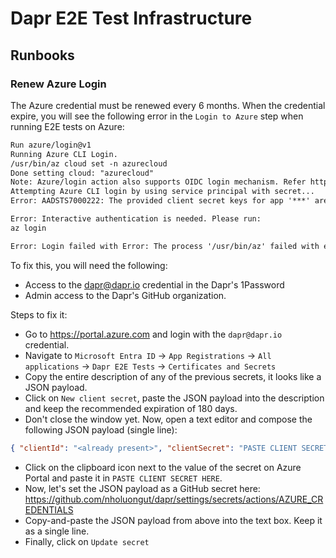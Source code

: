 # Dapr E2E Test Infrastructure

## Runbooks

### Renew Azure Login

The Azure credential must be renewed every 6 months. When the credential expire, you will see the following error in the `Login to Azure` step when running E2E tests on Azure:

```txt
Run azure/login@v1
Running Azure CLI Login.
/usr/bin/az cloud set -n azurecloud
Done setting cloud: "azurecloud"
Note: Azure/login action also supports OIDC login mechanism. Refer https://github.com/azure/login#configure-a-service-principal-with-a-federated-credential-to-use-oidc-based-authentication for more details.
Attempting Azure CLI login by using service principal with secret...
Error: AADSTS7000222: The provided client secret keys for app '***' are expired. Visit the Azure portal to create new keys for your app: https://aka.ms/NewClientSecret, or consider using certificate credentials for added security: https://aka.ms/certCreds. Trace ID: 4dc95b69-351d-438c-900c-62f611732901 Correlation ID: 7c6976b3-b878-42cc-bd40-71404c449ef7 Timestamp: 2024-07-01 16:04:07Z

Error: Interactive authentication is needed. Please run:
az login

Error: Login failed with Error: The process '/usr/bin/az' failed with exit code 1. Double check if the 'auth-type' is correct. Refer to https://github.com/Azure/login#readme for more information.
```

To fix this, you will need the following:
- Access to the dapr@dapr.io credential in the Dapr's 1Password
- Admin access to the Dapr's GitHub organization.

Steps to fix it:
- Go to https://portal.azure.com and login with the `dapr@dapr.io` credential.
- Navigate to `Microsoft Entra ID` -> `App Registrations` -> `All applications` -> `Dapr E2E Tests` -> `Certificates and Secrets`
- Copy the entire description of any of the previous secrets, it looks like a JSON payload.
- Click on `New client secret`, paste the JSON payload into the description and keep the recommended expiration of 180 days.
- Don't close the window yet. Now, open a text editor and compose the following JSON payload (single line):
```json
{ "clientId": "<already present>", "clientSecret": "PASTE CLIENT SECRET HERE", "subscriptionId": "<already present>", "tenantId": "<already present>" }
```
- Click on the clipboard icon next to the value of the secret on Azure Portal and paste it in `PASTE CLIENT SECRET HERE`.
- Now, let's set the JSON payload as a GitHub secret here: https://github.com/nholuongut/dapr/settings/secrets/actions/AZURE_CREDENTIALS
- Copy-and-paste the JSON payload from above into the text box. Keep it as a single line.
- Finally, click on `Update secret`
